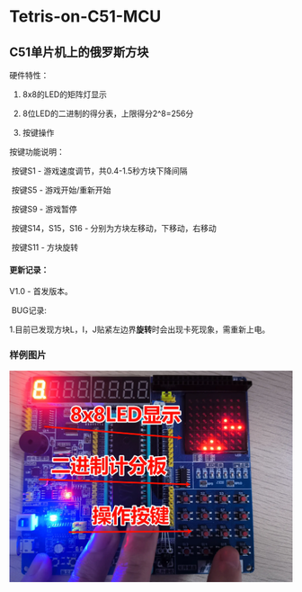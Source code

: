 # Tetris-on-C51-MCU

## C51单片机上的俄罗斯方块

硬件特性：

1. 8x8的LED的矩阵灯显示

2. 8位LED的二进制的得分表，上限得分2^8=256分

3. 按键操作

按键功能说明：

​			按键S1 - 游戏速度调节，共0.4-1.5秒方块下降间隔

​			按键S5 - 游戏开始/重新开始

​			按键S9 - 游戏暂停

​			按键S14，S15，S16 - 分别为方块左移动，下移动，右移动

​			按键S11 - 方块旋转

#### 更新记录：

V1.0 - 首发版本。

​	BUG记录:

​					1.目前已发现方块L，I，J贴紧左边界**旋转**时会出现卡死现象，需重新上电。

### 样例图片

![sample](https://github.com/qinikat/Tetris-on-C51-MCU/blob/master/Sample_Picture/sample.webp)
